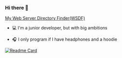 ### Hi there 👋

[My Web Server Directory Finder(WSDF)](https://gist.github.com/Karak002/ba10f7cd27e764ac11f887f152a34696)

- 💻 I'm a junior developer, but with big ambitions

- 🎧 I only program if I have headphones and a hoodie

[![Readme Card](https://github-readme-stats.vercel.app/api/pin/?username=Karak002a&repo=github-readme-stats)](https://github.com/anuraghazra/github-readme-stats)

<!--
**Karak002/Karak002** is a ✨ _special_ ✨ repository because its `README.md` (this file) appears on your GitHub profile.

Here are some ideas to get you started:
  
- 🔭 I’m currently working on ...
- 🌱 I’m currently learning ...
- 👯 I’m looking to collaborate on ...
- 🤔 I’m looking for help with ...
- 💬 Ask me about ...
- 📫 How to reach me: ...
- 😄 Pronouns: ...
- ⚡ Fun fact: ...
-->
